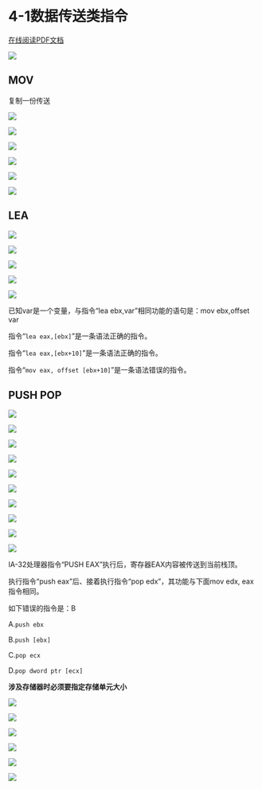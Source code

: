 # 4-1数据传送类指令

<!-- toc -->

<a href="https://rosefinch-midsummer.github.io/book/file/as/4-1.pdf" target="_blank">在线阅读PDF文档</a>

![](https://cdn.jsdelivr.net/gh/Rosefinch-Midsummer/MyImagesHost01/img/202310171402664.png)

## MOV

复制一份传送

![](https://cdn.jsdelivr.net/gh/Rosefinch-Midsummer/MyImagesHost01/img/202310171406974.png)


![](https://cdn.jsdelivr.net/gh/Rosefinch-Midsummer/MyImagesHost01/img/202310171409609.png)


![](https://cdn.jsdelivr.net/gh/Rosefinch-Midsummer/MyImagesHost01/img/202310171411931.png)

![](https://cdn.jsdelivr.net/gh/Rosefinch-Midsummer/MyImagesHost01/img/202310171413965.png)

![](https://cdn.jsdelivr.net/gh/Rosefinch-Midsummer/MyImagesHost01/img/202310171414806.png)

![](https://cdn.jsdelivr.net/gh/Rosefinch-Midsummer/MyImagesHost01/img/202310171415358.png)

## LEA

![](https://cdn.jsdelivr.net/gh/Rosefinch-Midsummer/MyImagesHost01/img/202310171416996.png)


![](https://cdn.jsdelivr.net/gh/Rosefinch-Midsummer/MyImagesHost01/img/202310171420896.png)


![](https://cdn.jsdelivr.net/gh/Rosefinch-Midsummer/MyImagesHost01/img/202310171423616.png)


![](https://cdn.jsdelivr.net/gh/Rosefinch-Midsummer/MyImagesHost01/img/202310171427504.png)


![](https://cdn.jsdelivr.net/gh/Rosefinch-Midsummer/MyImagesHost01/img/202310171428403.png)

已知var是一个变量，与指令“lea ebx,var”相同功能的语句是：mov ebx,offset var

指令“`lea eax,[ebx]`”是一条语法正确的指令。

指令“`lea eax,[ebx+10]`”是一条语法正确的指令。

指令“`mov eax, offset [ebx+10]`”是一条语法错误的指令。

## PUSH POP

![](https://cdn.jsdelivr.net/gh/Rosefinch-Midsummer/MyImagesHost01/img/202310171430830.png)

![](https://cdn.jsdelivr.net/gh/Rosefinch-Midsummer/MyImagesHost01/img/202310171431465.png)


![](https://cdn.jsdelivr.net/gh/Rosefinch-Midsummer/MyImagesHost01/img/202310171433915.png)


![](https://cdn.jsdelivr.net/gh/Rosefinch-Midsummer/MyImagesHost01/img/202310171438696.png)

![](https://cdn.jsdelivr.net/gh/Rosefinch-Midsummer/MyImagesHost01/img/202310171439404.png)

![](https://cdn.jsdelivr.net/gh/Rosefinch-Midsummer/MyImagesHost01/img/202310171440541.png)

![](https://cdn.jsdelivr.net/gh/Rosefinch-Midsummer/MyImagesHost01/img/202310171445119.png)


![](https://cdn.jsdelivr.net/gh/Rosefinch-Midsummer/MyImagesHost01/img/202310171450566.png)

![](https://cdn.jsdelivr.net/gh/Rosefinch-Midsummer/MyImagesHost01/img/202310171452473.png)


![](https://cdn.jsdelivr.net/gh/Rosefinch-Midsummer/MyImagesHost01/img/202310171452652.png)

IA-32处理器指令“PUSH EAX”执行后，寄存器EAX内容被传送到当前栈顶。

执行指令“push eax”后、接着执行指令“pop edx”，其功能与下面mov edx, eax指令相同。

如下错误的指令是：B

A.`push ebx`

B.`push [ebx]`

C.`pop ecx`

D.`pop dword ptr [ecx]`

**涉及存储器时必须要指定存储单元大小**


![](https://cdn.jsdelivr.net/gh/Rosefinch-Midsummer/MyImagesHost02/img/202310291826961.png)

![](https://cdn.jsdelivr.net/gh/Rosefinch-Midsummer/MyImagesHost02/img/202310291828325.png)

![](https://cdn.jsdelivr.net/gh/Rosefinch-Midsummer/MyImagesHost02/img/202310291829205.png)

![](https://cdn.jsdelivr.net/gh/Rosefinch-Midsummer/MyImagesHost02/img/202310291829267.png)

![](https://cdn.jsdelivr.net/gh/Rosefinch-Midsummer/MyImagesHost02/img/202310291830941.png)

![](https://cdn.jsdelivr.net/gh/Rosefinch-Midsummer/MyImagesHost02/img/202310291830404.png)








